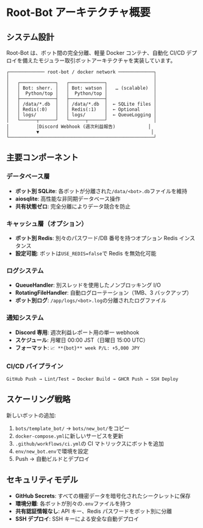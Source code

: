 # Root-Bot アーキテクチャ概要

## システム設計

Root-Bot は、ボット間の完全分離、軽量 Docker コンテナ、自動化 CI/CD デプロイを備えたモジュラー取引ボットアーキテクチャを実装しています。

```
┌───────────── root-bot / docker network ─────────────┐
│                                                     │
│   ┌─────────────┐   ┌─────────────┐                 │
│   │ Bot: sherr. │   │ Bot: watson │   … (scalable)  │
│   │  Python/top │   │  Python/top │                 │
│   ├─────────────┤   ├─────────────┤                 │
│   │ /data/*.db  │   │ /data/*.db  │  ← SQLite files │
│   │ Redis(:0)   │   │ Redis(:1)   │  ← Optional     │
│   │ logs/       │   │ logs/       │  ← QueueLogging │
│   └──────┬──────┘   └──────┬──────┘                 │
│          │Discord Webhook (週次利益報告)            │
│          ▼                                         │
└─────────────────────────────────────────────────────┘
```

## 主要コンポーネント

### データベース層

- **ボット別 SQLite**: 各ボットが分離された`/data/<bot>.db`ファイルを維持
- **aiosqlite**: 高性能な非同期データベース操作
- **共有状態ゼロ**: 完全分離によりデータ競合を防止

### キャッシュ層（オプション）

- **ボット別 Redis**: 別々のパスワード/DB 番号を持つオプション Redis インスタンス
- **設定可能**: ボットは`USE_REDIS=false`で Redis を無効化可能

### ログシステム

- **QueueHandler**: 別スレッドを使用したノンブロッキング I/O
- **RotatingFileHandler**: 自動ログローテーション（1MB、3 バックアップ）
- **ボット別ログ**: `/app/logs/<bot>.log`の分離されたログファイル

### 通知システム

- **Discord 専用**: 週次利益レポート用の単一 webhook
- **スケジュール**: 月曜日 00:00 JST（日曜日 15:00 UTC）
- **フォーマット**: `📈 **{bot}** week P/L: +5,000 JPY`

### CI/CD パイプライン

```
GitHub Push → Lint/Test → Docker Build → GHCR Push → SSH Deploy
```

## スケーリング戦略

新しいボットの追加:

1. `bots/template_bot/` → `bots/new_bot/`をコピー
2. `docker-compose.yml`に新しいサービスを更新
3. `.github/workflows/ci.yml`の CI マトリックスにボットを追加
4. `env/new_bot.env`で環境を設定
5. Push → 自動ビルドとデプロイ

## セキュリティモデル

- **GitHub Secrets**: すべての機密データを暗号化されたシークレットに保存
- **環境分離**: 各ボットが別々の`.env`ファイルを持つ
- **共有認証情報なし**: API キー、Redis パスワードをボット別に分離
- **SSH デプロイ**: SSH キーによる安全な自動デプロイ
